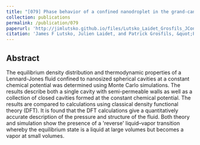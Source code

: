 ```yaml
---
title: "[079] Phase behavior of a confined nanodroplet in the grand-canonical ensemble: the reverse liquid–vapor transition"
collection: publications
permalink: /publication/079
paperurl: 'http://jimlutsko.github.io/files/Lutsko_Laidet_Grosfils_JCondMatt_2009.pdf'
citation: 'James F Lutsko, Julien Laidet, and Patrick Grosfils, &quot;Phase behavior of a confined nanodroplet in the grand-canonical ensemble: the reverse liquid–vapor transition&quot;, <i>J. Phys.: Cond. Matt.</i>, <strong>22</strong>, 65101 (2010)'
---
```

Abstract
---
The equilibrium density distribution and thermodynamic properties of a Lennard-Jones fluid confined to nanosized spherical cavities at a constant chemical potential was determined using Monte Carlo simulations. The results describe both a single cavity with semi-permeable walls as well as a collection of closed cavities formed at the constant chemical potential. The results are compared to calculations using classical density functional theory (DFT). It is found that the DFT calculations give a quantitatively accurate description of the pressure and structure of the fluid. Both theory and simulation show the presence of a &apos;reverse&apos; liquid–vapor transition whereby the equilibrium state is a liquid at large volumes but becomes a vapor at small volumes.
